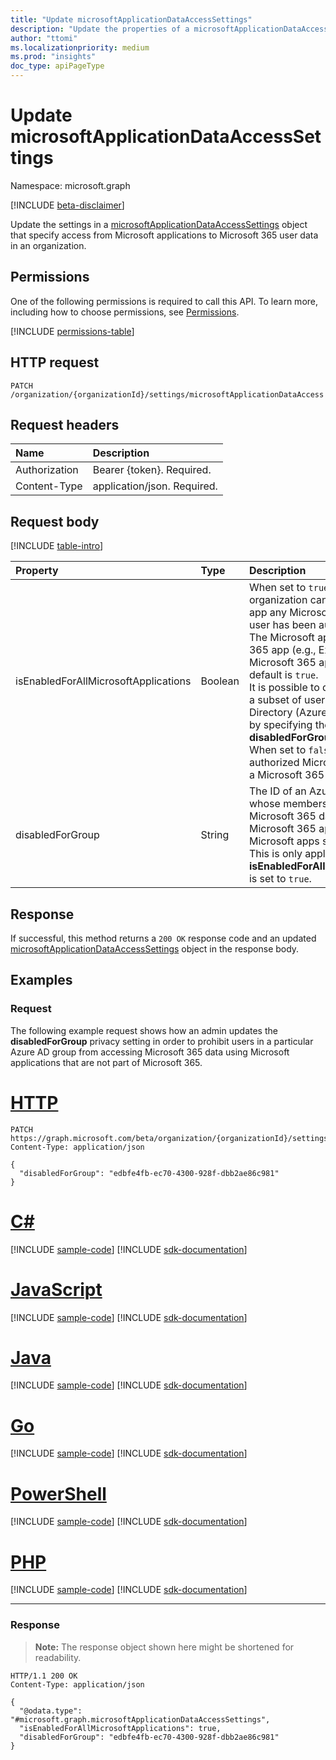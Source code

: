 ```yaml
---
title: "Update microsoftApplicationDataAccessSettings"
description: "Update the properties of a microsoftApplicationDataAccessSettings object."
author: "ttomi"
ms.localizationpriority: medium
ms.prod: "insights"
doc_type: apiPageType
---
```


# Update microsoftApplicationDataAccessSettings

Namespace: microsoft.graph

[!INCLUDE [beta-disclaimer](../../includes/beta-disclaimer.md)]

Update the settings in a [microsoftApplicationDataAccessSettings](../resources/microsoftapplicationdataaccesssettings.md) object that specify access from Microsoft applications to Microsoft 365 user data in an organization.

## Permissions

One of the following permissions is required to call this API. To learn more, including how to choose permissions, see [Permissions](/graph/permissions-reference).

<!-- { "blockType": "permissions", "name": "microsoftapplicationdataaccesssettings_update" } -->
[!INCLUDE [permissions-table](../includes/permissions/microsoftapplicationdataaccesssettings-update-permissions.md)]

## HTTP request

<!-- {
  "blockType": "ignored"
}
-->
``` http
PATCH /organization/{organizationId}/settings/microsoftApplicationDataAccess
```

## Request headers
|Name|Description|
|:---|:---|
|Authorization|Bearer {token}. Required.|
|Content-Type|application/json. Required.|

## Request body
[!INCLUDE [table-intro](../../includes/update-property-table-intro.md)]

|Property|Type|Description|
|:---|:---|:---|
|isEnabledForAllMicrosoftApplications|Boolean|When set to `true`, all users in the organization can access in a Microsoft app any Microsoft 365 data that the user has been authorized to access. The Microsoft app can be a Microsoft 365 app (e.g., Excel, Outlook) or non-Microsoft 365 app (e.g., Edge). The default is `true`. <br> It is possible to disable this access for a subset of users in an Azure Active Directory (Azure AD) security group, by specifying the group in the **disabledForGroup** property. <br> When set to `false`, users can access authorized Microsoft 365 data only in a Microsoft 365 app.|
|disabledForGroup|String|The ID of an Azure AD security group whose members are allowed to access Microsoft 365 data using only Microsoft 365 apps, but not other Microsoft apps such as Edge. <br> This is only applicable if **isEnabledForAllMicrosoftApplications** is set to `true`.|

## Response

If successful, this method returns a `200 OK` response code and an updated [microsoftApplicationDataAccessSettings](../resources/microsoftapplicationdataaccesssettings.md) object in the response body.

## Examples

### Request

The following example request shows how an admin updates the **disabledForGroup** privacy setting in order to prohibit users in a particular Azure AD group from accessing Microsoft 365 data using Microsoft applications that are not part of Microsoft 365.


# [HTTP](#tab/http)
<!-- {
  "blockType": "request",
  "name": "update_microsoftapplicationdataaccesssettings"
}
-->
``` http
PATCH https://graph.microsoft.com/beta/organization/{organizationId}/settings/microsoftApplicationDataAccess
Content-Type: application/json

{
  "disabledForGroup": "edbfe4fb-ec70-4300-928f-dbb2ae86c981"
}
```

# [C#](#tab/csharp)
[!INCLUDE [sample-code](../includes/snippets/csharp/update-microsoftapplicationdataaccesssettings-csharp-snippets.md)]
[!INCLUDE [sdk-documentation](../includes/snippets/snippets-sdk-documentation-link.md)]

# [JavaScript](#tab/javascript)
[!INCLUDE [sample-code](../includes/snippets/javascript/update-microsoftapplicationdataaccesssettings-javascript-snippets.md)]
[!INCLUDE [sdk-documentation](../includes/snippets/snippets-sdk-documentation-link.md)]

# [Java](#tab/java)
[!INCLUDE [sample-code](../includes/snippets/java/update-microsoftapplicationdataaccesssettings-java-snippets.md)]
[!INCLUDE [sdk-documentation](../includes/snippets/snippets-sdk-documentation-link.md)]

# [Go](#tab/go)
[!INCLUDE [sample-code](../includes/snippets/go/update-microsoftapplicationdataaccesssettings-go-snippets.md)]
[!INCLUDE [sdk-documentation](../includes/snippets/snippets-sdk-documentation-link.md)]

# [PowerShell](#tab/powershell)
[!INCLUDE [sample-code](../includes/snippets/powershell/update-microsoftapplicationdataaccesssettings-powershell-snippets.md)]
[!INCLUDE [sdk-documentation](../includes/snippets/snippets-sdk-documentation-link.md)]

# [PHP](#tab/php)
[!INCLUDE [sample-code](../includes/snippets/php/update-microsoftapplicationdataaccesssettings-php-snippets.md)]
[!INCLUDE [sdk-documentation](../includes/snippets/snippets-sdk-documentation-link.md)]

---


### Response

>**Note:** The response object shown here might be shortened for readability.
<!-- {
  "blockType": "response",
  "truncated": true,
  "@odata.type": "microsoft.graph.microsoftApplicationDataAccessSettings",
  "name": "update_microsoftapplicationdataaccesssettings"
}
-->
``` http
HTTP/1.1 200 OK
Content-Type: application/json

{
  "@odata.type": "#microsoft.graph.microsoftApplicationDataAccessSettings",
  "isEnabledForAllMicrosoftApplications": true,
  "disabledForGroup": "edbfe4fb-ec70-4300-928f-dbb2ae86c981"
}
```
